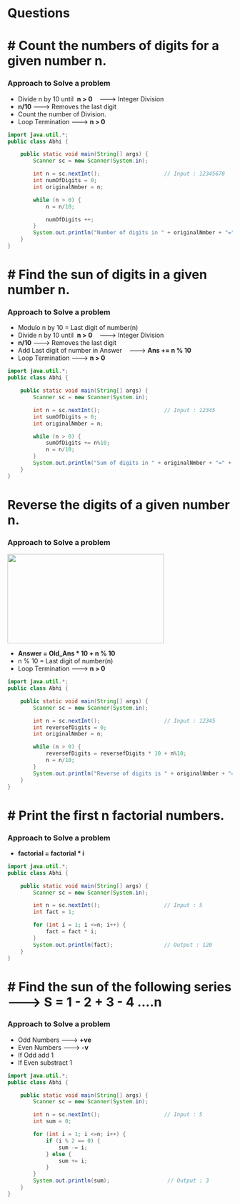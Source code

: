 # Questions

# # Count the numbers of digits for a given number n.

### Approach to Solve a problem

- Divide n by 10 until &nbsp;**n > 0** &nbsp; &nbsp;---> Integer Division
- **n/10** ---> Removes the last digit
- Count the number of Division.
- Loop Termination ---> **n > 0**

``` java
import java.util.*;
public class Abhi {

    public static void main(String[] args) {
        Scanner sc = new Scanner(System.in);

        int n = sc.nextInt();                    // Input : 12345678
        int numOfDigits = 0;
        int originalNmber = n;

        while (n > 0) {
            n = n/10;

            numOfDigits ++;
        }
        System.out.println("Number of digits in " + originalNmber + "=" + numOfDigits);          // Output : Number of digits in 12345678 = 8
    }
}
```

# # Find the sun of digits in a given number n.

### Approach to Solve a problem

- Modulo n by 10 = Last digit of number(n)
- Divide n by 10 until &nbsp;**n > 0** &nbsp; &nbsp;---> Integer Division
- **n/10** ---> Removes the last digit
- Add Last digit of number in Answer &nbsp; &nbsp;---> **Ans += n % 10**
- Loop Termination ---> **n > 0**

``` java
import java.util.*;
public class Abhi {

    public static void main(String[] args) {
        Scanner sc = new Scanner(System.in);

        int n = sc.nextInt();                    // Input : 12345
        int sumOfDigits = 0;
        int originalNmber = n;

        while (n > 0) {
            sumOfDigits += n%10;
            n = n/10;
        }
        System.out.println("Sum of digits in " + originalNmber + "=" + sumOfDigits);          // Output : Sum of digits in 12345 = 15
    }
}
```

# Reverse the digits of a given number n.

### Approach to Solve a problem

<img src="https://github.com/user-attachments/assets/f313f96b-2b1c-443b-8995-7b9c53940054" width="350" height="200">

- **Answer = Old_Ans * 10 + n % 10**
- n % 10 = Last digit of number(n)
- Loop Termination ---> **n > 0**

``` java
import java.util.*;
public class Abhi {

    public static void main(String[] args) {
        Scanner sc = new Scanner(System.in);

        int n = sc.nextInt();                    // Input : 12345
        int reversefDigits = 0;
        int originalNmber = n;

        while (n > 0) {
            reversefDigits = reversefDigits * 10 + n%10;
            n = n/10;
        }
        System.out.println("Reverse of digits is " + originalNmber + "=" + reversefDigits);          // Output : Reverse of digits in 12345 = 54321
    }
}
```

# # Print the first n factorial numbers.

### Approach to Solve a problem

- **factorial = factorial * i**

``` java
import java.util.*;
public class Abhi {

    public static void main(String[] args) {
        Scanner sc = new Scanner(System.in);

        int n = sc.nextInt();                    // Input : 5
        int fact = 1;

        for (int i = 1; i <=n; i++) {
            fact = fact * i;
        }
        System.out.println(fact);                // Output : 120
    }
}
```

# # Find the sun of the following series ---> S = 1 - 2 + 3 - 4 ....n

### Approach to Solve a problem

- Odd Numbers ---> **+ve**
- Even Numbers ---> **-v**
- If Odd add 1
- If Even substract 1

``` java
import java.util.*;
public class Abhi {

    public static void main(String[] args) {
        Scanner sc = new Scanner(System.in);

        int n = sc.nextInt();                    // Input : 5
        int sum = 0;

        for (int i = 1; i <=n; i++) {
            if (i % 2 == 0) {
                sum -= i;
            } else {
                sum += i;
            }
        }
        System.out.println(sum);                  // Output : 3
    }
}
```
































































